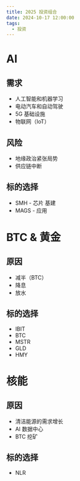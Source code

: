 ```yaml
---
title: 2025 投资组合
date: 2024-10-17 12:00:00
tags:
  - 投资
---
```


# AI

## 需求

- 人工智能和机器学习
- 电动汽车和自动驾驶
- 5G 基础设施
- 物联网（IoT）

## 风险

- 地缘政治紧张局势
- 供应链中断

## 标的选择

- SMH - 芯片 基建
- MAGS - 应用

# BTC & 黄金

## 原因

- 减半（BTC）
- 降息
- 放水

## 标的选择

- IBIT
- BTC
- MSTR
- GLD
- HMY

# 核能

## 原因

- 清洁能源的需求增长
- AI 数据中心
- BTC 挖矿

## 标的选择

- NLR
